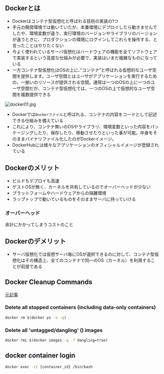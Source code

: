 ## Dockerとは

- Dockerはコンテナ型仮想化と呼ばれる技術の実装の1つ
- 手元の開発環境では動いていたが、本番環境にデプロイしたら動きませんでしたや、環境変数が違う、実行環境のバージョンやライブラリのバージョンが違うときに、プロダクションの環境にログインしてこれらを操作する、と言ったことはやりたくない
- 今よく使われているサーバ仮想化はハードウェアの機能を全てソフトウェアで実装するという高度な仕組みが必要で、実装はいまだ複雑なものになっている
- 一方コンテナ型仮想化はOSの上に、”コンテナ”と呼ばれる仮想的なユーザ空間を提供します。ユーザ空間とはユーザがアプリケーションを実行するための、一揃いのリソースが提供される空間。通常は一つのOSの上に一つのユーザ空間だが、コンテナ型仮想化では、一つのOSの上で仮想的なユーザ空間を複数提供できる

![docker01.jpg](resources/0952C63000C3DDB57AC0933CF8EE733D.jpg)

- Dockerでは`Dockerファイル`と呼ばれる、コンテナの内容をコードとして記述できる仕組みを備えている
- これにより、コンテナ無いのOSやライブラリ、環境変数といった内容をパッケージングしたり、保存したり、移動させたりといった事が可能。中身をそのままバイナリファイル化したのがDockerイメージ。
- DockerHubには様々なアプリケーションのオフィシャルイメージが登録されている

## Dockerのメリット
- ビルドもデプロイも高速
- ゲストOSが無く、カーネルを共有しているのでオーバーヘッドが少ない
- プラットフォームやハードウェアからの隔離環境
- ラップトップで動いているものをそのままサーバに持っていける

### オーバーヘッド
余計にかかってしまうコストのこと

## Dockerのデメリット
- サーバ仮想化では仮想サーバ毎にOSが選択できるのに対して、コンテナ型仮想化はその構造上、全てのコンテナで同一のOS（カーネル）を利用することが前提である

## Docker Cleanup Commands
[元記事](https://www.calazan.com/docker-cleanup-commands/)

### Delete all stopped containers (including data-only containers)
```sh
docker rm $(docker ps -a -q)
```

### Delete all 'untagged/dangling' (<none>) images
```sh
docker rmi $(docker images -q -f dangling=true)
```

## docker container login

```sh
docker exec -it {container_id} /bin/bash
```
